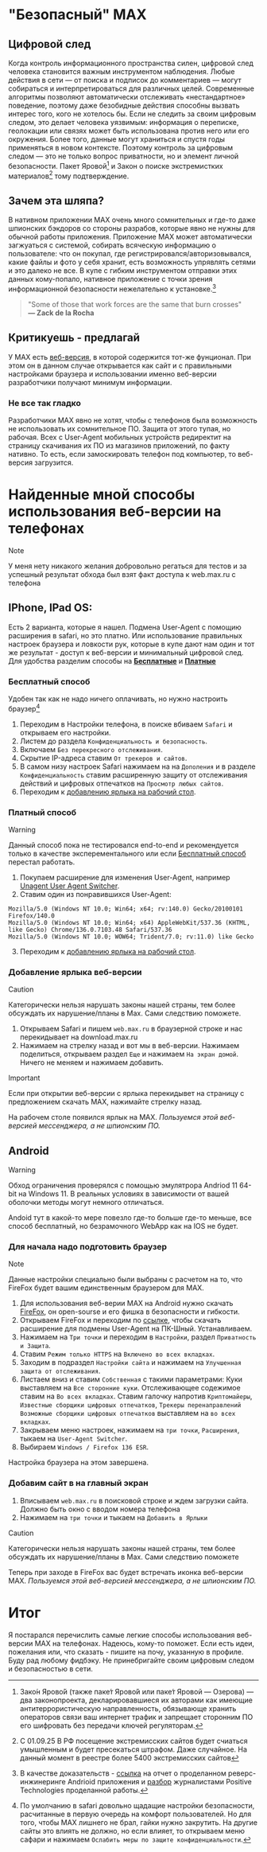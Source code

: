 # "Безопасный" MAX 
## Цифровой след
Когда контроль информационного пространства силен, цифровой след человека становится важным инструментом наблюдения. Любые действия в сети — от поиска и подписок до комментариев — могут собираться и интерпретироваться для различных целей. Современные алгоритмы позволяют автоматически отслеживать «нестандартное» поведение, поэтому даже безобидные действия способны вызвать интерес того, кого не хотелось бы.
Если не следить за своим цифровым следом, это делает человека уязвимым: информация о переписке, геолокации или связях может быть использована против него или его окружения. Более того, данные могут храниться и спустя годы применяться в новом контексте. Поэтому контроль за цифровым следом — это не только вопрос приватности, но и элемент личной безопасности. Пакет Яровой[^3] и Закон о поиске экстремистких материалов[^4] тому подтверждение.
[^3]: Зако́н Ярово́й (также паке́т Ярово́й или паке́т Яровой — Озерова) — два законопроекта, декларировавшиеся их авторами как имеющие антитеррористическую направленность, обязывающе хранить операторов связи ваш интернет трафик и запрещает сторонним ПО его шифровать без передачи ключей регуляторам.
[^4]: С 01.09.25 В РФ посещение экстремисских сайтов будет счиаться умышленным и будет пресекаться штрафом. Даже случайное. На данный момент в реестре более 5400 экстремисских сайтов
## Зачем эта шляпа?
В нативном приложении MAX очень много сомнительных и где-то даже шпионских бэкдоров со стороны разрабов, которые явно не нужны для обычной работы приложения. Приложение MAX может автоматически загжуаться с системой, собирать всяческую информацию о пользователе: что он покупал, где регистрировался/авторизовывался, какие файлы и фото у себя хранит, есть возможность упрявлять сетями и это далеко не все. В купе с гибким инструментом отправки этих данных кому-попало, нативное приложение с точки зрения информационной безопасности нежелательно к установке.[^1]
[^1]: В качестве доказательств - [ссылка](https://web.archive.org/web/20250722084245/https://github.com/ZolManStaff/MAX-deep-analysis-of-the-messenger#expand) на отчет о проделанном реверс-инжинеринге Andrioid приложения и [разбор](https://www.securitylab.ru/blog/personal/paragraph/356059.php) журналистами Positive Technologies проделанной работы.
> "Some of those that work forces are the same that burn crosses"  
> **— Zack de la Rocha**
## Критикуешь - предлагай
У MAX есть [веб-версия](web.max.ru), в которой содержится тот-же фунционал. При этом он в данном случае открывается как сайт и с правильными настройками браузера и использовании именно веб-версии разработчики получают минимум информации.
### Не все так гладко
Разработчики MAX явно не хотят, чтобы с телефонов была возможность не использовать их сомнительное ПО. Защита от этого тупая, но рабочая. Всех с User-Agent мобильных устройств редиректит на страницу скачивания их ПО из магазинов приложений, по факту нативно. То есть, если замоскировать телефон под компьютер, то веб-версия загрузится.
# Найденные мной способы использования веб-версии на телефонах
> [!NOTE]
> У меня нету никакого желания добровольно регаться для тестов и за успешный результат обхода был взят факт доступа к web.max.ru с телефона
## IPhone, IPad OS:
Есть 2 варианта, которые я нашел. Подмена User-Agent с помощию расширения в safari, но это платно.
Или использование правильных настроек браузера и ловкости рук, которые в купе дают нам один и тот же результат - доступ к веб-версии и минимальный цифровой след. Для удобства разделим способы на [**Бесплатные**](#Бесплатный-способ) и [**Платные**](#Платный-способ)
### Бесплатный способ
Удобен так как не надо ничего оплачивать, но нужно настроить браузер[^2]
[^2]: По умолчанию в safari довольно щадащие настройки безопасности, расчитанные в первую очередь на комфорт пользователей. Но для того, чтобы MAX лишнего не брал, гайки нужно закрутить. На другие сайты это влиять не должно, но если влияет, то открываем меню сафари и нажимаем `Ослабить меры по защите конфиденциальности`. 

1. Переходим в Настройки телефона, в поиске вбиваем `Safari` и открываем его настройки.
2. Листем до раздела `Конфиденциальность и безопасность`.
3. Включаем `Без перекресного отслеживания`.
4. Скрытие IP-адреса ставим `От трекеров и сайтов`.
5. В самом низу настроек Safari нажимаем на на `Дополения` и в разделе `Конфиденциальность` ставим расширенную защиту от отслеживания действий и цифровых отпечатков на `Просмотр любых сайтов`.
6. Переходим к [добавлению ярлыка на рабочий стол](#Добавление-ярлыка-веб-версии).

### Платный способ
>[!WARNING]
> Данный способ пока не тестировался end-to-end и рекомендуется только в качестве эксперементального или если [Бесплатный способ](#Бесплатный-способ) перестал работать.

1. Покупаем расширение для изменения User-Agent, например [Unagent User Agent Switcher](https://apps.apple.com/ru/app/unagent-user-agent-switcher/id6448220941).
2. Ставим один из понравившихся User-Agent:
  ```
  Mozilla/5.0 (Windows NT 10.0; Win64; x64; rv:140.0) Gecko/20100101 Firefox/140.0
  Mozilla/5.0 (Windows NT 10.0; Win64; x64) AppleWebKit/537.36 (KHTML, like Gecko) Chrome/136.0.7103.48 Safari/537.36
  Mozilla/5.0 (Windows NT 10.0; WOW64; Trident/7.0; rv:11.0) like Gecko
```
3. Переходим к [добавлению ярлыка на рабочий стол](#Добавление-ярлыка-веб-версии).


### Добавление ярлыка веб-версии
> [!CAUTION]
> Категорически нельзя нарушать законы нашей страны, тем более обсуждать их нарушение/планы в Max. Сами следствию поможете.

1. Открываем Safari и пишем `web.max.ru` в браузерной строке и нас перекидывает на download.max.ru
2. Нажимаем на стрелку назад и вот мы в веб-версии. Нажимаем поделиться, открываем раздел `Еще` и нажимаем `На экран домой`. Ничего не меняем и нажимаем добавить.
> [!IMPORTANT]
> Если при открытии веб-версии с ярлыка перекидывет на страницу с предложением скачать MAX, нажимайте стрелку назад.

На рабочем столе появился ярлык на MAX. *Пользуемся этой веб-версией мессенджера, а не шпионским ПО.*

## Android
> [!WARNING]
> Обход ограничения проверялся с помощью эмулятрора Andriod 11 64-bit на Windows 11. В реальных условиях в зависимости от вашей оболочки методы могут немного отличаться.

Andoid тут в какой-то мере повезло где-то больше где-то меньше, все способ бесплатный, но безрамочного WebApp как на IOS не будет.
### Для начала надо подготовить браузер
> [!NOTE]
> Данные настройки специально были выбраны с расчетом на то, что FireFox будет вашим единственным браузером для MAX.

1. Для использования веб-верии MAX на Android нужно скачать [FireFox](https://play.google.com/store/apps/details?id=org.mozilla.firefox), он open-sourse и его фишка в безопасности и гибкости.
2. Открываем FireFox и переходим по [ссылке](https://play.google.com/store/apps/details?id=org.mozilla.firefox), чтобы скачать расширение для подмены User-Agent на ПК-Шный. Устанавливаем.
4. Нажимаем на `Три точки` и переходим в `Настройки`, раздел `Приватность и Защита`.
5. Ставим `Режим только HTTPS` на `Включено во всех вкладках`.
6. Заходим в подраздел `Настройки сайта` и нажимаем на `Улучшенная защита от отслеживания`.
7. Листаем вниз и ставим `Cобственная` с такими параметрами:
   Куки выставляем на `Все сторонние куки`.
   Отслеживающее содежимое ставим на `Во всех вкладках`.
   Ставим галочку напротив `Криптомайеры`, `Известные сборщики цифровых отпечатков`, `Трекеры перенаправлений`
   `Возможные сборщики цифровых отпечатков` выставляем на `во всех вкладках`.
8. Закрываем меню настроек, нажимаем на `три точки`, `Расширения`, тыкаем на `User-Agent Switcher`.
9. Выбираем `Windows / Firefox 136 ESR`.

Настройка браузера на этом завершена.

### Добавим сайт в на главный экран

1. Вписываем `web.max.ru` в поисковой строке и ждем загрузки сайта. Должно быть окно с вводом номера телефона
2. Нажимаем на `три точки` и тыкаем на `Добавить в Ярлыки`

> [!CAUTION]
> Категорически нельзя нарушать законы нашей страны, тем более обсуждать их нарушение/планы в Max. Сами следствию поможете
> 
Теперь при заходе в FireFox вас будет встречать иконка веб-версии MAX. *Пользуемся этой веб-версией мессенджера, а не шпионским ПО.*

# Итог
Я постарался перечислить самые легкие способы использования веб-версии MAX на телефонах. Надеюсь, кому-то поможет. 
Если есть идеи, пожелания или, что сказать - пишите на почу, указанную в профиле. Буду рад любому фидбэку.
Не принебригайте своим цифровым следом и безопасностью в сети.
